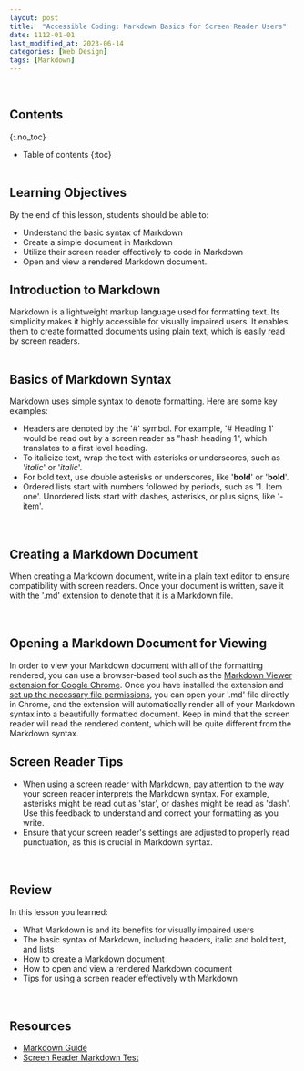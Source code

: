 ```yaml
---
layout: post
title:  "Accessible Coding: Markdown Basics for Screen Reader Users"
date: 1112-01-01
last_modified_at: 2023-06-14
categories: [Web Design]
tags: [Markdown]
---
```

<br>

## Contents
{:.no_toc}
* Table of contents
{:toc}
<br><br>

## Learning Objectives
By the end of this lesson, students should be able to:
- Understand the basic syntax of Markdown
- Create a simple document in Markdown
- Utilize their screen reader effectively to code in Markdown
- Open and view a rendered Markdown document.

## Introduction to Markdown
Markdown is a lightweight markup language used for formatting text. Its simplicity makes it highly accessible for visually impaired users. It enables them to create formatted documents using plain text, which is easily read by screen readers.
<br><br>

## Basics of Markdown Syntax
Markdown uses simple syntax to denote formatting. Here are some key examples:
- Headers are denoted by the '#' symbol. For example, '# Heading 1' would be read out by a screen reader as "hash heading 1", which translates to a first level heading.
- To italicize text, wrap the text with asterisks or underscores, such as '*italic*' or '_italic_'.
- For bold text, use double asterisks or underscores, like '**bold**' or '__bold__'.
- Ordered lists start with numbers followed by periods, such as '1. Item one'. Unordered lists start with dashes, asterisks, or plus signs, like '- item'.
<br><br><br>

## Creating a Markdown Document
When creating a Markdown document, write in a plain text editor to ensure compatibility with screen readers. Once your document is written, save it with the '.md' extension to denote that it is a Markdown file.
<br><br><br>

## Opening a Markdown Document for Viewing
In order to view your Markdown document with all of the formatting rendered, you can use a browser-based tool such as the [Markdown Viewer extension for Google Chrome](https://chrome.google.com/webstore/detail/markdown-viewer/ckkdlimhmcjmikdlpkmbgfkaikojcbjk/related). Once you have installed the extension and [set up the necessary file permissions](https://github.com/simov/markdown-viewer), you can open your '.md' file directly in Chrome, and the extension will automatically render all of your Markdown syntax into a beautifully formatted document. Keep in mind that the screen reader will read the rendered content, which will be quite different from the Markdown syntax.

## Screen Reader Tips
- When using a screen reader with Markdown, pay attention to the way your screen reader interprets the Markdown syntax. For example, asterisks might be read out as 'star', or dashes might be read as 'dash'. Use this feedback to understand and correct your formatting as you write.  
- Ensure that your screen reader's settings are adjusted to properly read punctuation, as this is crucial in Markdown syntax.
<br><br><br>

## Review
In this lesson you learned:
- What Markdown is and its benefits for visually impaired users
- The basic syntax of Markdown, including headers, italic and bold text, and lists
- How to create a Markdown document
- How to open and view a rendered Markdown document
- Tips for using a screen reader effectively with Markdown
<br><br><br>

## Resources
- [Markdown Guide](https://www.markdownguide.org)
- [Screen Reader Markdown Test](https://davidyat.es/2015/05/05/markdown-readers/)
<br><br><br>